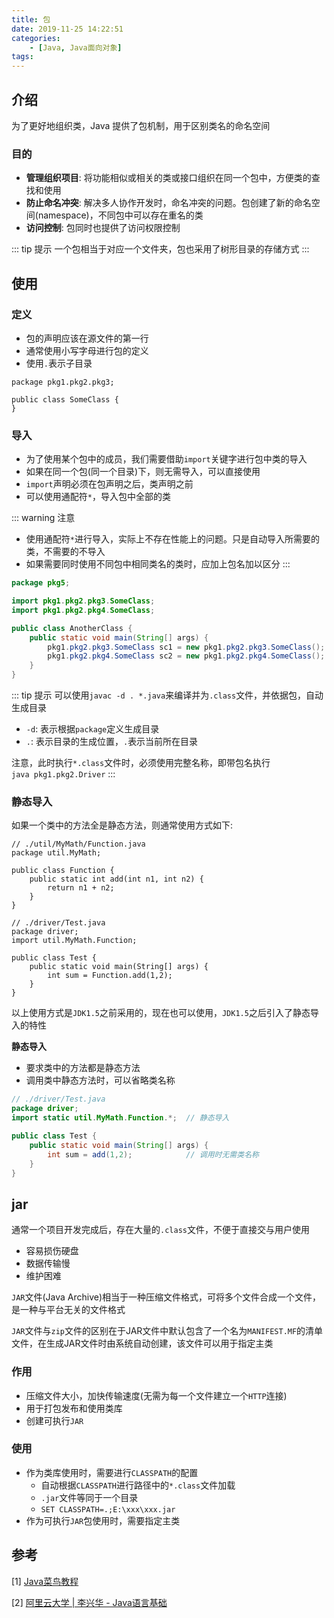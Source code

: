 ```yaml
---
title: 包
date: 2019-11-25 14:22:51
categories: 
    - [Java, Java面向对象]
tags:
---
```

## 介绍
为了更好地组织类，Java 提供了包机制，用于区别类名的命名空间

### 目的
- **管理组织项目**: 将功能相似或相关的类或接口组织在同一个包中，方便类的查找和使用
- **防止命名冲突**: 解决多人协作开发时，命名冲突的问题。包创建了新的命名空间(namespace)，不同包中可以存在重名的类
- **访问控制**: 包同时也提供了访问权限控制

::: tip 提示
一个包相当于对应一个文件夹，包也采用了树形目录的存储方式
:::

## 使用
### 定义
- 包的声明应该在源文件的第一行
- 通常使用小写字母进行包的定义
- 使用`.`表示子目录

```java{1}
package pkg1.pkg2.pkg3;

public class SomeClass {
}
```

### 导入
- 为了使用某个包中的成员，我们需要借助`import`关键字进行包中类的导入
- 如果在同一个包(同一个目录)下，则无需导入，可以直接使用
- `import`声明必须在包声明之后，类声明之前
- 可以使用通配符`*`，导入包中全部的类

::: warning 注意
- 使用通配符`*`进行导入，实际上不存在性能上的问题。只是自动导入所需要的类，不需要的不导入
- 如果需要同时使用不同包中相同类名的类时，应加上包名加以区分
:::

```java
package pkg5;

import pkg1.pkg2.pkg3.SomeClass;
import pkg1.pkg2.pkg4.SomeClass;

public class AnotherClass {
    public static void main(String[] args) {
        pkg1.pkg2.pkg3.SomeClass sc1 = new pkg1.pkg2.pkg3.SomeClass();
        pkg1.pkg2.pkg4.SomeClass sc2 = new pkg1.pkg2.pkg4.SomeClass();
    }
}
```

::: tip 提示
可以使用`javac -d . *.java`来编译并为`.class`文件，并依据包，自动生成目录
- `-d`: 表示根据`package`定义生成目录
- `.`: 表示目录的生成位置，`.`表示当前所在目录

注意，此时执行`*.class`文件时，必须使用完整名称，即带包名执行  
`java pkg1.pkg2.Driver`
:::

### 静态导入
如果一个类中的方法全是静态方法，则通常使用方式如下:
```java{1,10}
// ./util/MyMath/Function.java
package util.MyMath;

public class Function {
    public static int add(int n1, int n2) {
        return n1 + n2;
    }
}

// ./driver/Test.java
package driver;
import util.MyMath.Function;

public class Test {
    public static void main(String[] args) {
        int sum = Function.add(1,2);
    }
}
```

以上使用方式是`JDK1.5`之前采用的，现在也可以使用，`JDK1.5`之后引入了静态导入的特性

**静态导入**
- 要求类中的方法都是静态方法
- 调用类中静态方法时，可以省略类名称

```java
// ./driver/Test.java
package driver;
import static util.MyMath.Function.*;  // 静态导入

public class Test {
    public static void main(String[] args) {
        int sum = add(1,2);            // 调用时无需类名称
    }
}

```
## jar
通常一个项目开发完成后，存在大量的`.class`文件，不便于直接交与用户使用  
- 容易损伤硬盘
- 数据传输慢
- 维护困难

`JAR`文件(Java Archive)相当于一种压缩文件格式，可将多个文件合成一个文件，是一种与平台无关的文件格式

`JAR`文件与`zip`文件的区别在于JAR文件中默认包含了一个名为`MANIFEST.MF`的清单文件，在生成JAR文件时由系统自动创建，该文件可以用于指定主类

### 作用
- 压缩文件大小，加快传输速度(无需为每一个文件建立一个`HTTP`连接)
- 用于打包发布和使用类库
- 创建可执行`JAR`

### 使用
- 作为类库使用时，需要进行`CLASSPATH`的配置
    + 自动根据`CLASSPATH`进行路径中的`*.class`文件加载
    + `.jar`文件等同于一个目录
    + `SET CLASSPATH=.;E:\xxx\xxx.jar`
- 作为可执行`JAR`包使用时，需要指定主类

## 参考
[1] [Java菜鸟教程](https://www.runoob.com/java/java-package.html) 

[2] [阿里云大学 | 李兴华 - Java语言基础](https://edu.aliyun.com/roadmap/java?spm=5176.13345299.1392477.3.63ddf153q7QkVf)

